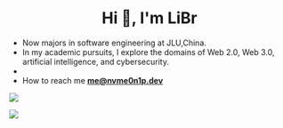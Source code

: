 <h1 align="center">Hi 👋, I'm LiBr</h1>

- Now majors in software engineering at JLU,China.
- In my academic pursuits, I explore the domains of Web 2.0, Web 3.0, artificial intelligence, and cybersecurity.
- 
- How to reach me **me@nvme0n1p.dev**

  
![](https://moe-counter.glitch.me/get/@lbr77)

![](https://github-readme-stats.vercel.app/api?username=lbr77&count_private=true&show_icons=true&theme=buefy)

